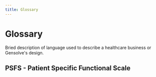 ```yaml
---
title: Glossary
---
```


# Glossary

Bried description of language used to describe a healthcare business or Gensolve's design.

## PSFS - Patient Specific Functional Scale
